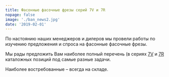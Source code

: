 ```yaml
---
title: Фасонные фасочные фрезы серий 7V и 7R
nopage: false
image: './ban_news2.jpg'
date: '2019-02-01'
---
```

По настоянию наших менеджеров и дилеров мы провели работы по изучению предложения и спроса на фасонные фасочные фрезы. 

Мы рады предложить Вам наиболее полный перечень (в сериях [7V](/catalog/end-mills/7v02/) и [7R](/catalog/end-mills/7r02/) каталожных позиций под самые разные задачи.

<p class="lead">
Наиболее востребованные – всегда на складе.
</p>
